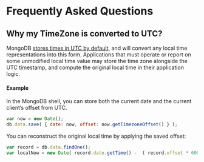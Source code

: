 # Frequently Asked Questions

## Why my TimeZone is converted to UTC?
MongoDB [stores times in UTC by default](https://docs.mongodb.com/manual/reference/bson-types/#document-bson-type-date), and will convert any local time representations into this form.
Applications that must operate or report on some unmodified local time value may store the time zone alongside the UTC timestamp, and compute the original local time in their application logic.

#### Example
In the MongoDB shell, you can store both the current date and the current client’s offset from UTC.

```javascript
var now = new Date();
db.data.save( { date: now, offset: now.getTimezoneOffset() } );
```
You can reconstruct the original local time by applying the saved offset:
```javascript
var record = db.data.findOne();
var localNow = new Date( record.date.getTime() -  ( record.offset * 60000 ) );
```
